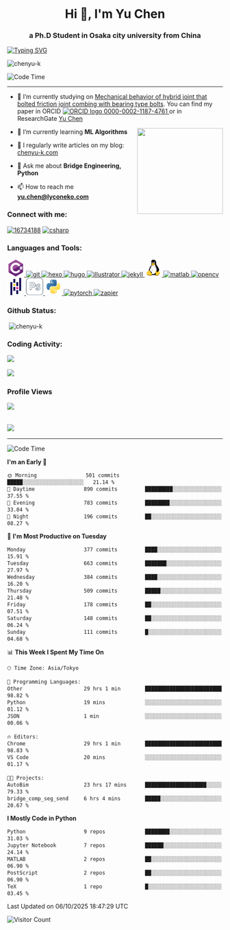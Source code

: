 <h1 align="center">Hi 👋, I'm Yu Chen 
</h1> 
<h3 align="center">a Ph.D Student in Osaka city university from China</h3>


[![Typing SVG](https://readme-typing-svg.herokuapp.com?color=E536F7&vCenter=true&lines=Nice+to+meet+you+~~~;I'm+gonna+crash+out+%F0%9F%92%A4)](https://git.io/typing-svg)
<p align="left"> <img src="https://komarev.com/ghpvc/?username=chenyu-k&label=Profile%20views&color=0e75b6&style=flat&color=ff69b4" alt="chenyu-k" /> </p>


![Code Time](https://wakatime.com/badge/user/498009ed-f9e3-4dd5-be78-f87e631a4431.svg)

---

- 🔭 I’m currently studying on [Mechanical behavior of hybrid joint that bolted friction joint combing with bearing type bolts](https://www.researchgate.net/profile/Yu-Chen-505).  You can find my paper in ORCID <a href="https://orcid.org/0000-0002-1187-4761"> <img alt="ORCID logo" src="https://info.orcid.org/wp-content/uploads/2019/11/orcid_16x16.png" width="16" height="16" /> 0000-0002-1187-4761 </a> or in ResearchGate [Yu Chen](https://www.researchgate.net/profile/Yu-Chen-505)

<img align="right" width="200" height="200" src="https://raw.githubusercontent.com/ChenYu-K/ChenYu-K/main/charts/raining-pixel.gif">
     
- 🌱 I’m currently learning **ML Algorithms**

- 📝 I regularly write articles on my blog: [chenyu-k.com](https://www.chenyu-k.com/)
- 💬 Ask me about **Bridge Engineering, Python**

- 📫 How to reach me **yu.chen@lyconeko.com**


<h3 align="left">Connect with me:</h3>
<p align="left">
<a href="https://stackoverflow.com/users/16734188" target="blank"><img align="center" src="https://raw.githubusercontent.com/rahuldkjain/github-profile-readme-generator/master/src/images/icons/Social/stack-overflow.svg" alt="16734188" height="30" width="40" /></a>
<a href="https://www.researchgate.net/profile/Yu-Chen-505" target="_blank" rel="noreferrer"> <img align="center" src="https://raw.githubusercontent.com/ChenYu-K/ChenYu-K/main/charts/researchgate.svg" alt="csharp" width="35" height="35"/> </a>
</p>



<h3 align="left">Languages and Tools:</h3>
<p align="left"> <a href="https://www.w3schools.com/cs/" target="_blank" rel="noreferrer"> <img src="https://raw.githubusercontent.com/devicons/devicon/master/icons/csharp/csharp-original.svg" alt="csharp" width="40" height="40"/> </a> <a href="https://git-scm.com/" target="_blank" rel="noreferrer"> <img src="https://www.vectorlogo.zone/logos/git-scm/git-scm-icon.svg" alt="git" width="40" height="40"/> </a> <a href="hexo.io/" target="_blank" rel="noreferrer"> <img src="https://www.vectorlogo.zone/logos/hexoio/hexoio-icon.svg" alt="hexo" width="40" height="40"/> </a> <a href="https://gohugo.io/" target="_blank" rel="noreferrer"> <img src="https://api.iconify.design/logos-hugo.svg" alt="hugo" width="40" height="40"/> </a> <a href="https://www.adobe.com/in/products/illustrator.html" target="_blank" rel="noreferrer"> <img src="https://www.vectorlogo.zone/logos/adobe_illustrator/adobe_illustrator-icon.svg" alt="illustrator" width="40" height="40"/> </a> <a href="https://jekyllrb.com/" target="_blank" rel="noreferrer"> <img src="https://www.vectorlogo.zone/logos/jekyllrb/jekyllrb-icon.svg" alt="jekyll" width="40" height="40"/> </a> <a href="https://www.linux.org/" target="_blank" rel="noreferrer"> <img src="https://raw.githubusercontent.com/devicons/devicon/master/icons/linux/linux-original.svg" alt="linux" width="40" height="40"/> </a> <a href="https://www.mathworks.com/" target="_blank" rel="noreferrer"> <img src="https://upload.wikimedia.org/wikipedia/commons/2/21/Matlab_Logo.png" alt="matlab" width="40" height="40"/> </a> <a href="https://opencv.org/" target="_blank" rel="noreferrer"> <img src="https://www.vectorlogo.zone/logos/opencv/opencv-icon.svg" alt="opencv" width="40" height="40"/> </a> <a href="https://pandas.pydata.org/" target="_blank" rel="noreferrer"> <img src="https://raw.githubusercontent.com/devicons/devicon/2ae2a900d2f041da66e950e4d48052658d850630/icons/pandas/pandas-original.svg" alt="pandas" width="40" height="40"/> </a> <a href="https://www.photoshop.com/en" target="_blank" rel="noreferrer"> <img src="https://raw.githubusercontent.com/devicons/devicon/master/icons/photoshop/photoshop-line.svg" alt="photoshop" width="40" height="40"/> </a> <a href="https://www.python.org" target="_blank" rel="noreferrer"> <img src="https://raw.githubusercontent.com/devicons/devicon/master/icons/python/python-original.svg" alt="python" width="40" height="40"/> </a> <a href="https://pytorch.org/" target="_blank" rel="noreferrer"> <img src="https://www.vectorlogo.zone/logos/pytorch/pytorch-icon.svg" alt="pytorch" width="40" height="40"/> </a> <a href="https://zapier.com" target="_blank" rel="noreferrer"> <img src="https://www.vectorlogo.zone/logos/zapier/zapier-icon.svg" alt="zapier" width="40" height="40"/> </a> </p>

<h3 align="left">Github Status:</h3>
<p>&nbsp;<img align="center" src="https://github-readme-stats.vercel.app/api?username=chenyu-k&show_icons=true&locale=en&theme=radical" alt="chenyu-k" /></p>





<h3 align="left"> Coding Activity: </h3>

![](https://wakatime.com/share/@498009ed-f9e3-4dd5-be78-f87e631a4431/9902a985-451f-4593-9085-c77a0f966044.svg)

<img src="https://user-images.githubusercontent.com/73097560/115834477-dbab4500-a447-11eb-908a-139a6edaec5c.gif">

### Profile Views

![](https://count.getloli.com/get/@chenyu-k?theme=asoul)
</br>


</br>

<img src="https://user-images.githubusercontent.com/73097560/115834477-dbab4500-a447-11eb-908a-139a6edaec5c.gif">

---

<!--START_SECTION:waka-->
![Code Time](http://img.shields.io/badge/Code%20Time-1%2C813%20hrs%2042%20mins-blue)

**I'm an Early 🐤** 

```text
🌞 Morning                501 commits         █████░░░░░░░░░░░░░░░░░░░░   21.14 % 
🌆 Daytime                890 commits         █████████░░░░░░░░░░░░░░░░   37.55 % 
🌃 Evening                783 commits         ████████░░░░░░░░░░░░░░░░░   33.04 % 
🌙 Night                  196 commits         ██░░░░░░░░░░░░░░░░░░░░░░░   08.27 % 
```
📅 **I'm Most Productive on Tuesday** 

```text
Monday                   377 commits         ████░░░░░░░░░░░░░░░░░░░░░   15.91 % 
Tuesday                  663 commits         ███████░░░░░░░░░░░░░░░░░░   27.97 % 
Wednesday                384 commits         ████░░░░░░░░░░░░░░░░░░░░░   16.20 % 
Thursday                 509 commits         █████░░░░░░░░░░░░░░░░░░░░   21.48 % 
Friday                   178 commits         ██░░░░░░░░░░░░░░░░░░░░░░░   07.51 % 
Saturday                 148 commits         ██░░░░░░░░░░░░░░░░░░░░░░░   06.24 % 
Sunday                   111 commits         █░░░░░░░░░░░░░░░░░░░░░░░░   04.68 % 
```


📊 **This Week I Spent My Time On** 

```text
🕑︎ Time Zone: Asia/Tokyo

💬 Programming Languages: 
Other                    29 hrs 1 min        █████████████████████████   98.82 % 
Python                   19 mins             ░░░░░░░░░░░░░░░░░░░░░░░░░   01.12 % 
JSON                     1 min               ░░░░░░░░░░░░░░░░░░░░░░░░░   00.06 % 

🔥 Editors: 
Chrome                   29 hrs 1 min        █████████████████████████   98.83 % 
VS Code                  20 mins             ░░░░░░░░░░░░░░░░░░░░░░░░░   01.17 % 

🐱‍💻 Projects: 
AutoBim                  23 hrs 17 mins      ████████████████████░░░░░   79.33 % 
bridge_comp_seg_send     6 hrs 4 mins        █████░░░░░░░░░░░░░░░░░░░░   20.67 % 
```

**I Mostly Code in Python** 

```text
Python                   9 repos             ████████░░░░░░░░░░░░░░░░░   31.03 % 
Jupyter Notebook         7 repos             ██████░░░░░░░░░░░░░░░░░░░   24.14 % 
MATLAB                   2 repos             ██░░░░░░░░░░░░░░░░░░░░░░░   06.90 % 
PostScript               2 repos             ██░░░░░░░░░░░░░░░░░░░░░░░   06.90 % 
TeX                      1 repo              █░░░░░░░░░░░░░░░░░░░░░░░░   03.45 % 
```




 Last Updated on 06/10/2025 18:47:29 UTC
<!--END_SECTION:waka-->

![Visitor Count](https://profile-counter.glitch.me/ChenYu-K/count.svg)



 




<!--  -->
<!-- # Powerby -->
<!-- [views-counter](https://github.com/antonkomarev/github-profile-views-counter) -->
<!--  -->
